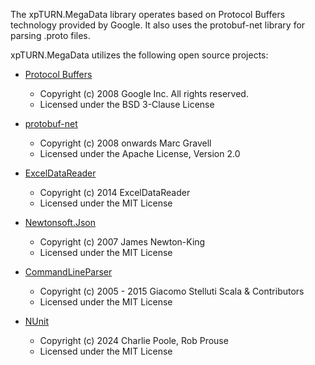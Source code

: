 The xpTURN.MegaData library operates based on Protocol Buffers technology provided by Google.
It also uses the protobuf-net library for parsing .proto files.

xpTURN.MegaData utilizes the following open source projects:

- [Protocol Buffers](https://github.com/protocolbuffers/protobuf)
    * Copyright (c) 2008 Google Inc.  All rights reserved.
    * Licensed under the BSD 3-Clause License

- [protobuf-net](https://github.com/protobuf-net/protobuf-net)
    * Copyright (c) 2008 onwards Marc Gravell
    * Licensed under the Apache License, Version 2.0

- [ExcelDataReader](https://github.com/ExcelDataReader/ExcelDataReader)
    * Copyright (c) 2014 ExcelDataReader
    * Licensed under the MIT License

- [Newtonsoft.Json](https://github.com/JamesNK/Newtonsoft.Json)
    * Copyright (c) 2007 James Newton-King
    * Licensed under the MIT License

- [CommandLineParser](https://github.com/commandlineparser/commandline)
    * Copyright (c) 2005 - 2015 Giacomo Stelluti Scala & Contributors
    * Licensed under the MIT License

- [NUnit](https://github.com/nunit/nunit)
    * Copyright (c) 2024 Charlie Poole, Rob Prouse
    * Licensed under the MIT License
